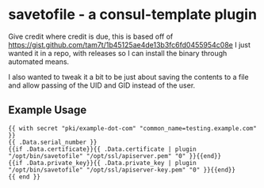 # savetofile - a consul-template plugin

Give credit where credit is due, this is based off of https://gist.github.com/tam7t/1b45125ae4de13b3fc6fd0455954c08e I just wanted it in a repo, with releases so I can install the binary through automated means.

I also wanted to tweak it a bit to be just about saving the contents to a file and allow passing of the UID and GID instead of the user.

## Example Usage

```
{{ with secret "pki/example-dot-com" "common_name=testing.example.com" }}
{{ .Data.serial_number }}
{{if .Data.certificate}}{{ .Data.certificate | plugin "/opt/bin/savetofile" "/opt/ssl/apiserver.pem" "0" }}{{end}}
{{if .Data.private_key}}{{ .Data.private_key | plugin "/opt/bin/savetofile" "/opt/ssl/apiserver-key.pem" "0" }}{{end}}
{{ end }}
```
